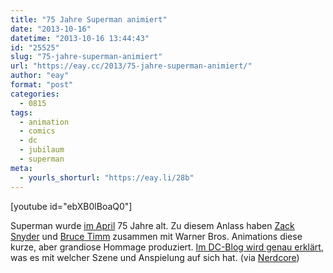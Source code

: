 ```yaml
---
title: "75 Jahre Superman animiert"
date: "2013-10-16"
datetime: "2013-10-16 13:44:43"
id: "25525"
slug: "75-jahre-superman-animiert"
url: "https://eay.cc/2013/75-jahre-superman-animiert/"
author: "eay"
format: "post"
categories:
  - 0815
tags:
  - animation
  - comics
  - dc
  - jubilaum
  - superman
meta:
  - yourls_shorturl: "https://eay.li/28b"
---
```


\[youtube id="ebXB0lBoaQ0"\]

Superman wurde [im April](http://www.crackajack.de/2013/04/19/happy-75th-superman-2/) 75 Jahre alt. Zu diesem Anlass haben [Zack Snyder](https://en.wikipedia.org/wiki/Zack_Snyder) und [Bruce Timm](https://en.wikipedia.org/wiki/Bruce_Timm) zusammen mit Warner Bros. Animations diese kurze, aber grandiose Hommage produziert. [Im DC-Blog wird genau erklärt](http://www.dccomics.com/blog/2013/10/15/the-superman-anniversary-short-75-points-of-annotation), was es mit welcher Szene und Anspielung auf sich hat. (via [Nerdcore](http://www.crackajack.de/2013/10/16/supermans-75th-anniversary-animated/))
